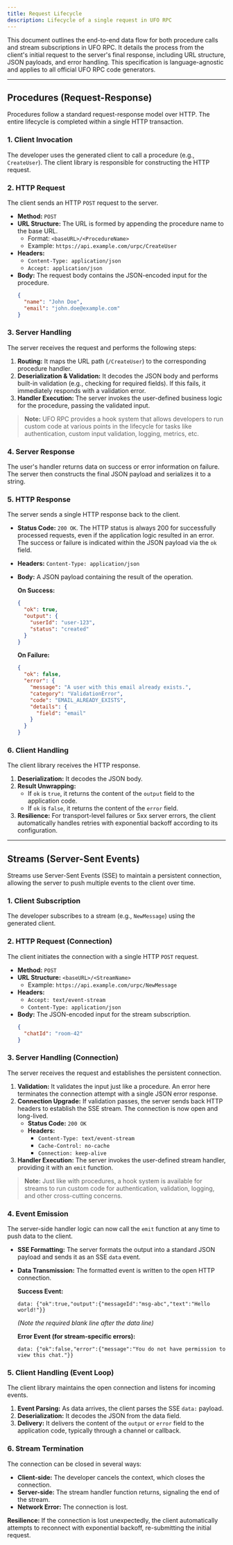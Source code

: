 ```yaml
---
title: Request Lifecycle
description: Lifecycle of a single request in UFO RPC
---
```


This document outlines the end-to-end data flow for both procedure calls and stream subscriptions in UFO RPC. It details the process from the client's initial request to the server's final response, including URL structure, JSON payloads, and error handling. This specification is language-agnostic and applies to all official UFO RPC code generators.

---

## Procedures (Request-Response)

Procedures follow a standard request-response model over HTTP. The entire lifecycle is completed within a single HTTP transaction.

### 1. Client Invocation

The developer uses the generated client to call a procedure (e.g., `CreateUser`). The client library is responsible for constructing the HTTP request.

### 2. HTTP Request

The client sends an HTTP `POST` request to the server.

- **Method:** `POST`
- **URL Structure:** The URL is formed by appending the procedure name to the base URL.
  - Format: `<baseURL>/<ProcedureName>`
  - Example: `https://api.example.com/urpc/CreateUser`
- **Headers:**
  - `Content-Type: application/json`
  - `Accept: application/json`
- **Body:** The request body contains the JSON-encoded input for the procedure.
  ```json
  {
    "name": "John Doe",
    "email": "john.doe@example.com"
  }
  ```

### 3. Server Handling

The server receives the request and performs the following steps:

1.  **Routing:** It maps the URL path (`/CreateUser`) to the corresponding procedure handler.
2.  **Deserialization & Validation:** It decodes the JSON body and performs built-in validation (e.g., checking for required fields). If this fails, it immediately responds with a validation error.
3.  **Handler Execution:** The server invokes the user-defined business logic for the procedure, passing the validated input.

> **Note:** UFO RPC provides a hook system that allows developers to run custom code at various points in the lifecycle for tasks like authentication, custom input validation, logging, metrics, etc.

### 4. Server Response

The user's handler returns data on success or error information on failure. The server then constructs the final JSON payload and serializes it to a string.

### 5. HTTP Response

The server sends a single HTTP response back to the client.

- **Status Code:** `200 OK`. The HTTP status is always 200 for successfully processed requests, even if the application logic resulted in an error. The success or failure is indicated within the JSON payload via the `ok` field.
- **Headers:** `Content-Type: application/json`
- **Body:** A JSON payload containing the result of the operation.

  **On Success:**

  ```json
  {
    "ok": true,
    "output": {
      "userId": "user-123",
      "status": "created"
    }
  }
  ```

  **On Failure:**

  ```json
  {
    "ok": false,
    "error": {
      "message": "A user with this email already exists.",
      "category": "ValidationError",
      "code": "EMAIL_ALREADY_EXISTS",
      "details": {
        "field": "email"
      }
    }
  }
  ```

### 6. Client Handling

The client library receives the HTTP response.

1.  **Deserialization:** It decodes the JSON body.
2.  **Result Unwrapping:**
    - If `ok` is `true`, it returns the content of the `output` field to the application code.
    - If `ok` is `false`, it returns the content of the `error` field.
3.  **Resilience:** For transport-level failures or 5xx server errors, the client automatically handles retries with exponential backoff according to its configuration.

---

## Streams (Server-Sent Events)

Streams use Server-Sent Events (SSE) to maintain a persistent connection, allowing the server to push multiple events to the client over time.

### 1. Client Subscription

The developer subscribes to a stream (e.g., `NewMessage`) using the generated client.

### 2. HTTP Request (Connection)

The client initiates the connection with a single HTTP `POST` request.

- **Method:** `POST`
- **URL Structure:** `<baseURL>/<StreamName>`
  - Example: `https://api.example.com/urpc/NewMessage`
- **Headers:**
  - `Accept: text/event-stream`
  - `Content-Type: application/json`
- **Body:** The JSON-encoded input for the stream subscription.
  ```json
  {
    "chatId": "room-42"
  }
  ```

### 3. Server Handling (Connection)

The server receives the request and establishes the persistent connection.

1.  **Validation:** It validates the input just like a procedure. An error here terminates the connection attempt with a single JSON error response.
2.  **Connection Upgrade:** If validation passes, the server sends back HTTP headers to establish the SSE stream. The connection is now open and long-lived.
    - **Status Code:** `200 OK`
    - **Headers:**
      - `Content-Type: text/event-stream`
      - `Cache-Control: no-cache`
      - `Connection: keep-alive`
3.  **Handler Execution:** The server invokes the user-defined stream handler, providing it with an `emit` function.

> **Note:** Just like with procedures, a hook system is available for streams to run custom code for authentication, validation, logging, and other cross-cutting concerns.

### 4. Event Emission

The server-side handler logic can now call the `emit` function at any time to push data to the client.

- **SSE Formatting:** The server formats the output into a standard JSON payload and sends it as an SSE `data` event.
- **Data Transmission:** The formatted event is written to the open HTTP connection.

  **Success Event:**

  ```
  data: {"ok":true,"output":{"messageId":"msg-abc","text":"Hello world!"}}

  ```

  _(Note the required blank line after the data line)_

  **Error Event (for stream-specific errors):**

  ```
  data: {"ok":false,"error":{"message":"You do not have permission to view this chat."}}

  ```

### 5. Client Handling (Event Loop)

The client library maintains the open connection and listens for incoming events.

1.  **Event Parsing:** As data arrives, the client parses the SSE `data:` payload.
2.  **Deserialization:** It decodes the JSON from the data field.
3.  **Delivery:** It delivers the content of the `output` or `error` field to the application code, typically through a channel or callback.

### 6. Stream Termination

The connection can be closed in several ways:

- **Client-side:** The developer cancels the context, which closes the connection.
- **Server-side:** The stream handler function returns, signaling the end of the stream.
- **Network Error:** The connection is lost.

**Resilience:** If the connection is lost unexpectedly, the client automatically attempts to reconnect with exponential backoff, re-submitting the initial request.
